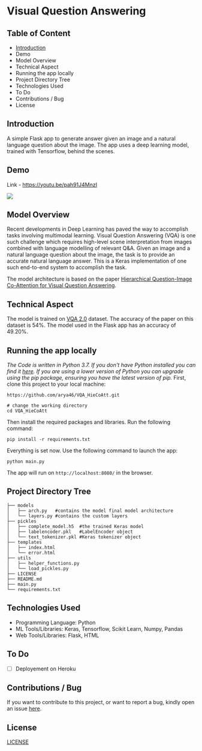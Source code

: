 # Visual Question Answering

## Table of Content
- [Introduction](#introduction)
- Demo
- Model Overview
- Technical Aspect
- Running the app locally
- Project Directory Tree
- Technologies Used
- To Do
- Contributions / Bug
- License


## Introduction
A simple Flask app to generate answer given an image and a natural language question about the image. The app uses a deep learning model, trained with Tensorflow, behind the scenes.

## Demo 
Link - https://youtu.be/pah91J4MnzI

[![](http://img.youtube.com/vi/pah91J4MnzI/0.jpg)](http://www.youtube.com/watch?v=pah91J4MnzI "Demo Video")

## Model Overview
Recent developments in Deep Learning has paved the way to accomplish tasks involving multimodal learning. Visual Question Answering (VQA) is one such challenge which requires high-level scene interpretation from images combined with language modelling of relevant Q&A. Given an image and a natural language question about the image, the task is to provide an accurate natural language answer. This is a Keras implementation of one such end-to-end system to accomplish the task.

The model architecture is based on the paper [Hierarchical Question-Image Co-Attention for Visual Question Answering](https://arxiv.org/pdf/1606.00061).

## Technical Aspect
The model is trained on [VQA 2.0](https://visualqa.org/download.html) dataset. The accuracy of the paper on this dataset is 54%. The model used in the Flask app has an accuracy of 49.20%.

## Running the app locally
*The Code is written in Python 3.7. If you don't have Python installed you can find it [here](https://www.python.org/downloads/). If you are using a lower version of Python you can upgrade using the pip package, ensuring you have the latest version of pip.*
First, clone this project to your local machine:
```
https://github.com/arya46/VQA_HieCoAtt.git

# change the working directory
cd VQA_HieCoAtt
```
Then install the required packages and libraries. Run the following command:
```
pip install -r requirements.txt
```
Everything is set now. Use the following command to launch the app:
```
python main.py
```
The app will run on `http://localhost:8080/` in the browser.

## Project Directory Tree
```
├── models 
│   ├── arch.py   #contains the model final model architecture
│   └── layers.py #contains the custom layers
├── pickles 
│   ├── complete_model.h5  #the trained Keras model
│   ├── labelencoder.pkl   #LabelEncoder object
│   └── text_tokenizer.pkl #Keras tokenizer object
├── templates 
│   ├── index.html
│   └── error.html 
├── utils 
│   ├── helper_functions.py
│   └── load_pickles.py
├── LICENSE
├── README.md
├── main.py
└── requirements.txt
```
## Technologies Used
- Programming Language: Python
- ML Tools/Libraries: Keras, Tensorflow, Scikit Learn, Numpy, Pandas
- Web Tools/Libraries: Flask, HTML

## To Do
- [ ] Deployement on Heroku

## Contributions / Bug
If you want to contribute to this project, or want to report a bug, kindly open an issue [here](https://github.com/arya46/VQA_HieCoAtt/issues/new).

## License
[LICENSE](https://github.com/arya46/VQA_HieCoAtt/blob/master/LICENSE)
